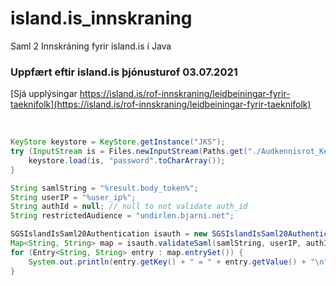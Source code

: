 # island.is_innskraning
Saml 2 Innskráning fyrir island.is í Java

### Uppfært eftir island.is þjónusturof 03.07.2021
[Sjá upplýsingar https://island.is/rof-innskraning/leidbeiningar-fyrir-taeknifolk](https://island.is/rof-innskraning/leidbeiningar-fyrir-taeknifolk)
&nbsp;

&nbsp;
```java
KeyStore keystore = KeyStore.getInstance("JKS");
try (InputStream is = Files.newInputStream(Paths.get("./Audkennisrot_Kedja.jks"))) {
    keystore.load(is, "password".toCharArray());
}

String samlString = "%result.body_token%";
String userIP = "%user_ip%";
String authId = null; // null to not validate auth_id
String restrictedAudience = "undirlen.bjarni.net";

SGSIslandIsSaml20Authentication isauth = new SGSIslandIsSaml20Authentication(keystore);
Map<String, String> map = isauth.validateSaml(samlString, userIP, authId, restrictedAudience);
for (Entry<String, String> entry : map.entrySet()) {
    System.out.println(entry.getKey() + " = " + entry.getValue() + "\n");
}
```
